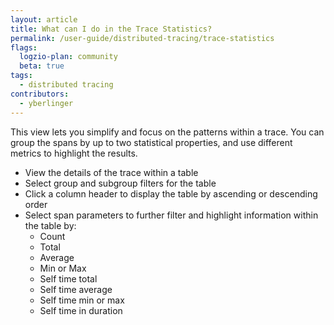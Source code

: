 ```yaml
---
layout: article
title: What can I do in the Trace Statistics?
permalink: /user-guide/distributed-tracing/trace-statistics
flags:
  logzio-plan: community
  beta: true
tags:
  - distributed tracing
contributors:
  - yberlinger
---
```

This view lets you simplify and focus on the patterns within a trace. You can group the spans by up to two statistical properties, and use different metrics to highlight the results. 

+ View the details of the trace within a table
+ Select group and subgroup filters for the table
+ Click a column header to display the table by ascending or descending order 
+ Select span parameters to further filter and highlight information within the table by:
    + Count 
    + Total 
    + Average
    + Min or Max
    + Self time total
    + Self time average
    + Self time min or max
    + Self time in duration
    
    